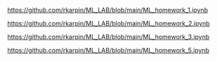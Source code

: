 https://github.com/rkarpin/ML_LAB/blob/main/ML_homework_1.ipynb

https://github.com/rkarpin/ML_LAB/blob/main/ML_homework_2.ipynb

https://github.com/rkarpin/ML_LAB/blob/main/ML_homework_3.ipynb

https://github.com/rkarpin/ML_LAB/blob/main/ML_homework_5.ipynb
